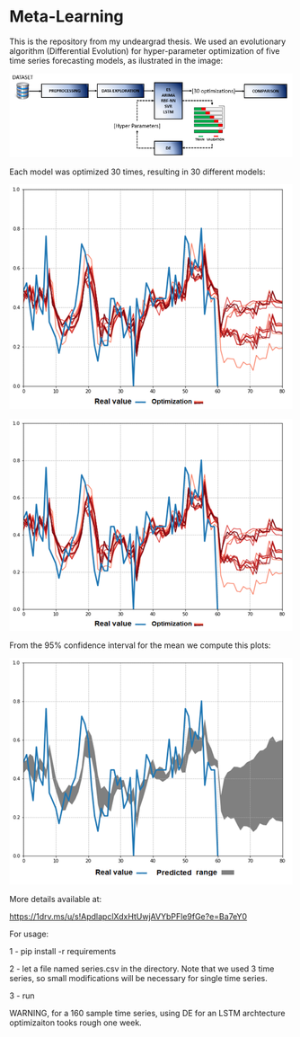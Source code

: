 # Meta-Learning
This is the repository from my undeargrad thesis.
We used an evolutionary algorithm (Differential Evolution) for hyper-parameter optimization of five time series forecasting models, as ilustrated in the image:

![alt text](https://github.com/GuintherKovalski/Meta-Learning/blob/master/IMAGES/FRAMEWK.PNG)

Each model was optimized 30 times, resulting in 30 different models:

<img src="https://github.com/GuintherKovalski/Meta-Learning/blob/master/IMAGES/interval.png" width="600" height="400">

![alt text](https://github.com/GuintherKovalski/Meta-Learning/blob/master/IMAGES/interval.png)

From the 95% confidence interval for the mean we compute this plots:

![alt text](https://github.com/GuintherKovalski/Meta-Learning/blob/master/IMAGES/optimization.png)

More details available at:

https://1drv.ms/u/s!ApdlapclXdxHtUwjAVYbPFle9fGe?e=Ba7eY0

For usage: 

1 - pip install -r requirements

2 - let a file named series.csv in the directory. Note that we used 3 time series, so small modifications will be necessary for single time series. 

3 - run

WARNING, for a 160 sample time series, using DE for an LSTM archtecture optimizaiton tooks rough one week. 





